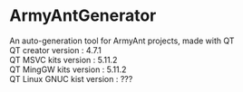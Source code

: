# ArmyAntGenerator
An auto-generation tool for ArmyAnt projects, made with QT </br>
QT creator version : 4.7.1 </br>
QT MSVC kits version : 5.11.2 </br>
QT MingGW kits version : 5.11.2 </br>
QT Linux GNUC kist version : ??? </br>
